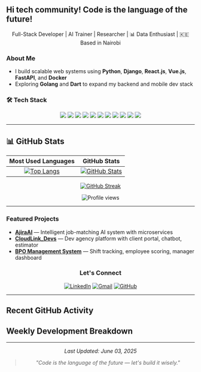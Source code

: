 ## Hi tech community! Code is the language of the future!

<p align="center">
   Full-Stack Developer | AI Trainer | Researcher | 📊 Data Enthusiast | 🇰🇪 Based in Nairobi
</p>

### About Me
- I build scalable web systems using **Python**, **Django**, **React.js**, **Vue.js**, **FastAPI**, and **Docker**
- Exploring **Golang** and **Dart** to expand my backend and mobile dev stack

### 🛠️ Tech Stack

<div align="center">

<img src="https://img.shields.io/badge/Python-3776AB?style=flat-square&logo=python&logoColor=white" />
<img src="https://img.shields.io/badge/JavaScript-F7DF1E?style=flat-square&logo=javascript&logoColor=black" />
<img src="https://img.shields.io/badge/TypeScript-3178C6?style=flat-square&logo=typescript&logoColor=white" />
<img src="https://img.shields.io/badge/Django-092E20?style=flat-square&logo=django&logoColor=white" />
<img src="https://img.shields.io/badge/FastAPI-009688?style=flat-square&logo=fastapi&logoColor=white" />
<img src="https://img.shields.io/badge/React-61DAFB?style=flat-square&logo=react&logoColor=20232A" />
<img src="https://img.shields.io/badge/Node.js-43853D?style=flat-square&logo=node.js&logoColor=white" />
<img src="https://img.shields.io/badge/Flutter-02569B?style=flat-square&logo=flutter&logoColor=white" />
<img src="https://img.shields.io/badge/Spring_Boot-6DB33F?style=flat-square&logo=spring-boot&logoColor=white" />
<img src="https://img.shields.io/badge/Firebase-FFCA28?style=flat-square&logo=firebase&logoColor=black" />
<img src="https://img.shields.io/badge/Docker-2496ED?style=flat-square&logo=docker&logoColor=white" />

</div>

---

## 📊 GitHub Stats

| Most Used Languages | GitHub Stats |
| :------------------: | :----------: |
| [![Top Langs](https://github-readme-stats.vercel.app/api/top-langs/?username=damiancodes&layout=compact&langs_count=8&hide=html,css,scss&count_private=false)](https://github.com/damiancodes) | [![GitHub Stats](https://github-readme-stats.vercel.app/api?username=damiancodes&show_icons=true&count_private=true)](https://github.com/damiancodes) |

<div align="center">

[![GitHub Streak](https://streak-stats.demolab.com?user=damiancodes)](https://git.io/streak-stats)

</div>

<div align="center">
  <img src="https://komarev.com/ghpvc/?username=damiancodes&label=Profile+Views&color=6366f1&style=flat-square" alt="Profile views">
</div>

---

###  Featured Projects

-  [**AjiraAI**](https://github.com/damiancodes/AjiraAI) — Intelligent job-matching AI system with microservices  
-  [**CloudLink_Devs**](https://github.com/damiancodes/cloudlink-devs) — Dev agency platform with client portal, chatbot, estimator  
-  [**BPO Management System**](https://github.com/damiancodes/bpo-system) — Shift tracking, employee scoring, manager dashboard



<div align="center">

### Let's Connect

[![LinkedIn](https://img.shields.io/badge/LinkedIn-0077B5?style=flat-square&logo=linkedin&logoColor=white)](https://www.linkedin.com/in/damian-wabwire-85b929186/)
[![Gmail](https://img.shields.io/badge/Gmail-D14836?style=flat-square&logo=gmail&logoColor=white)](mailto:damianbwire88@gmail.com)
[![GitHub](https://img.shields.io/badge/GitHub-181717?style=flat-square&logo=github&logoColor=white)](https://github.com/damiancodes)

</div>

---

## Recent GitHub Activity
<!--START_SECTION:activity-->
<!-- This section will be auto-populated by the workflow -->
<!--END_SECTION:activity-->

##  Weekly Development Breakdown
<!--START_SECTION:waka-->
<!-- This section will be auto-populated with coding stats -->
<!--END_SECTION:waka-->

---

<div align="center">

*Last Updated: June 03, 2025*

> *"Code is the language of the future — let's build it wisely."*

</div>
